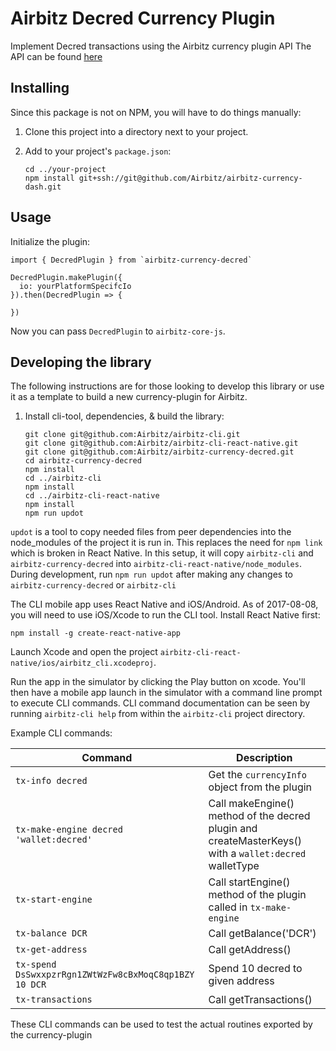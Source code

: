 # Airbitz Decred Currency Plugin

Implement Decred transactions using the Airbitz currency plugin API
The API can be found [here](https://developer.airbitz.co/javascript/#currency-plugin-api)

## Installing

Since this package is not on NPM, you will have to do things manually:

1. Clone this project into a directory next to your project.
2. Add to your project's `package.json`:

    ```
    cd ../your-project
    npm install git+ssh://git@github.com/Airbitz/airbitz-currency-dash.git
    ```

## Usage

Initialize the plugin:

```
import { DecredPlugin } from `airbitz-currency-decred`

DecredPlugin.makePlugin({
  io: yourPlatformSpecifcIo
}).then(DecredPlugin => {

})
```

Now you can pass `DecredPlugin` to `airbitz-core-js`.


## Developing the library

The following instructions are for those looking to develop this library or use it as a template to build a new currency-plugin for Airbitz.

1. Install cli-tool, dependencies, & build the library:

    ```
    git clone git@github.com:Airbitz/airbitz-cli.git
    git clone git@github.com:Airbitz/airbitz-cli-react-native.git
    git clone git@github.com:Airbitz/airbitz-currency-decred.git
    cd airbitz-currency-decred
    npm install
    cd ../airbitz-cli
    npm install
    cd ../airbitz-cli-react-native
    npm install
    npm run updot
    ```

`updot` is a tool to copy needed files from peer dependencies into the node_modules of the project it is run in. This replaces the need for `npm link` which is broken in React Native. In this setup, it will copy `airbitz-cli` and `airbitz-currency-decred` into `airbitz-cli-react-native/node_modules`. During development, run `npm run updot` after making any changes to `airbitz-currency-decred` or `airbitz-cli`

The CLI mobile app uses React Native and iOS/Android. As of 2017-08-08, you will need to use iOS/Xcode to run the CLI tool. Install React Native first:

    npm install -g create-react-native-app

Launch Xcode and open the project `airbitz-cli-react-native/ios/airbitz_cli.xcodeproj`.

Run the app in the simulator by clicking the Play button on xcode. You'll then have a mobile app launch in the simulator with a command line prompt to execute CLI commands. CLI command documentation can be seen by running `airbitz-cli help` from within the `airbitz-cli` project directory.

Example CLI commands:

| Command | Description |
| --- | --- |
| `tx-info decred` | Get the `currencyInfo` object from the plugin |
| `tx-make-engine decred 'wallet:decred'` | Call makeEngine() method of the decred plugin and createMasterKeys() with a `wallet:decred` walletType |
| `tx-start-engine` | Call startEngine() method of the plugin called in `tx-make-engine` |
| `tx-balance DCR` | Call getBalance('DCR') |
| `tx-get-address` | Call getAddress() |
| `tx-spend DsSwxxpzrRgn1ZWtWzFw8cBxMoqC8qp1BZY 10 DCR` | Spend 10 decred to given address |
| `tx-transactions` | Call getTransactions() |

These CLI commands can be used to test the actual routines exported by the currency-plugin

